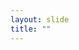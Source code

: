 ```yaml
---
layout: slide
title: ""
---
```


<section data-background-image="assets/images/Slide49.png" data-background-size="70%" data-background-position="center"/>